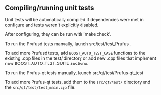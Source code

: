 Compiling/running unit tests
------------------------------------

Unit tests will be automatically compiled if dependencies were met in configure
and tests weren't explicitly disabled.

After configuring, they can be run with 'make check'.

To run the Prufusd tests manually, launch src/test/test_Prufus .

To add more Prufusd tests, add `BOOST_AUTO_TEST_CASE` functions to the existing
.cpp files in the test/ directory or add new .cpp files that
implement new BOOST_AUTO_TEST_SUITE sections.

To run the Prufus-qt tests manually, launch src/qt/test/Prufus-qt_test

To add more Prufus-qt tests, add them to the `src/qt/test/` directory and
the `src/qt/test/test_main.cpp` file.
